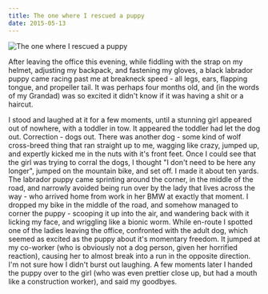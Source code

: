 ```yaml
---
title: The one where I rescued a puppy
date: 2015-05-13
---
```


![The one where I rescued a puppy](https://source.unsplash.com/7QCBakMyDCE/1600x900)

After leaving the office this evening, while fiddling with the strap on my helmet, adjusting my backpack, and fastening my gloves, a black labrador puppy came racing past me at breakneck speed - all legs, ears, flapping tongue, and propeller tail. It was perhaps four months old, and (in the words of my Grandad) was so excited it didn't know if it was having a shit or a haircut.

I stood and laughed at it for a few moments, until a stunning girl appeared out of nowhere, with a toddler in tow. It appeared the toddler had let the dog out. Correction - dogs out. There was another dog - some kind of wolf cross-breed thing that ran straight up to me, wagging like crazy, jumped up, and expertly kicked me in the nuts with it's front feet. Once I could see that the girl was trying to corral the dogs, I thought "I don't need to be here any longer", jumped on the mountain bike, and set off. I made it about ten yards. The labrador puppy came sprinting around the corner, in the middle of the road, and narrowly avoided being run over by the lady that lives across the way - who arrived home from work in her BMW at exactly that moment. I dropped my bike in the middle of the road, and somehow managed to corner the puppy - scooping it up into the air, and wandering back with it licking my face, and wriggling like a bionic worm. While en-route I spotted one of the ladies leaving the office, confronted with the adult dog, which seemed as excited as the puppy about it's momentary freedom. It jumped at my co-worker (who is obviously not a dog person, given her horrified reaction), causing her to almost break into a run in the opposite direction. I'm not sure how I didn't burst out laughing. A few moments later I handed the puppy over to the girl (who was even prettier close up, but had a mouth like a construction worker), and said my goodbyes.